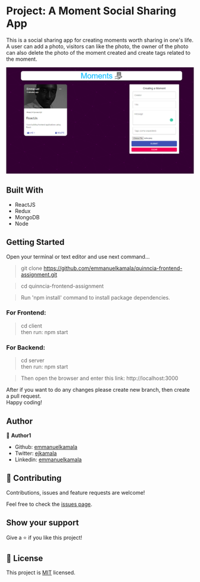 # Project: A Moment Social Sharing App

This is a social sharing app for creating moments worth sharing in one's life. A user can add a photo, visitors can like the photo, the owner of the photo can also delete the photo of the moment created and create tags related to the moment.

![screenshot](./images/homepage.png)<br />


## Built With

- ReactJS
- Redux
- MongoDB
- Node


## Getting Started

Open your terminal or text editor and use next command...

> git clone https://github.com/emmanuelkamala/quinncia-frontend-assignment.git

> cd quinncia-frontend-assignment

> Run 'npm install' command to install package dependencies.

### For Frontend: 
> cd client <br />
> then run: npm start

### For Backend: 
> cd server <br />
> then run: npm start


> Then open the browser and enter this link:
http://localhost:3000

After if you want to do any changes please create new branch, then create a pull request.<br />
Happy coding!


## Author

👤 **Author1**

- Github: [emmanuelkamala](https://github.com/emmanuelkamala)
- Twitter: [ejkamala](https://twitter.com/ejkamala)
- Linkedin: [emmanuelkamala](https://linkedin.com/in/emmanuelkamala)

## 🤝 Contributing

Contributions, issues and feature requests are welcome!

Feel free to check the [issues page](issues/).

## Show your support

Give a ⭐️ if you like this project!

## 📝 License

This project is [MIT](lic.url) licensed.
